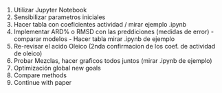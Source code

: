 1. Utilizar Jupyter Notebook  
2. Sensibilizar parametros iniciales
3. Hacer tabla con coeficientes actividad / mirar ejemplo .ipynb
3. Implementar ARD% o RMSD con las preddiciones (medidas de error) - comparar modelos - Hacer tabla mirar .ipynb de ejemplo
4. Re-revisar el acido Oleico (2nda confirmacion de los coef. de actividad de oleico)
5. Probar Mezclas, hacer graficos todos juntos (mirar .ipynb de ejemplo)
6. Optimización global
new goals
7. Compare methods
8. Continue with paper
